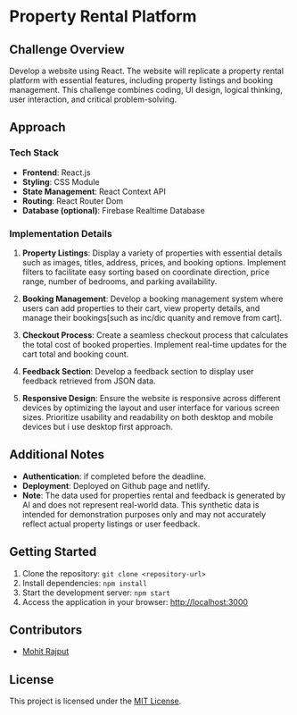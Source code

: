 # Property Rental Platform

## Challenge Overview
Develop a website using React. The website will replicate a property rental platform with
essential features, including property listings and booking management. This challenge
combines coding, UI design, logical thinking, user interaction, and critical problem-solving.

## Approach
### Tech Stack
- **Frontend**: React.js
- **Styling**: CSS Module
- **State Management**: React Context API
- **Routing**: React Router Dom
- **Database (optional)**: Firebase Realtime Database

### Implementation Details
1. **Property Listings**: Display a variety of properties with essential details such as images, titles, address, prices, and booking options. Implement filters to facilitate easy sorting based on coordinate direction, price range, number of bedrooms, and parking availability.

2. **Booking Management**: Develop a booking management system where users can add properties to their cart, view property details, and manage their bookings[such as inc/dic quanity and remove from cart]. 

3. **Checkout Process**: Create a seamless checkout process that calculates the total cost of booked properties. Implement real-time updates for the cart total and booking count.

4. **Feedback Section**: Develop a feedback section to display user feedback retrieved from JSON data. 

5. **Responsive Design**: Ensure the website is responsive across different devices by optimizing the layout and user interface for various screen sizes. Prioritize usability and readability on both desktop and mobile devices but i use desktop first approach.

## Additional Notes
- **Authentication**: if completed before the deadline.
- **Deployment**: Deployed on Github page and netlify.
- **Note**: The data used for properties rental and feedback is generated by AI and does not represent real-world data. This synthetic data is intended for demonstration purposes only and may not accurately reflect actual property listings or user feedback.

## Getting Started
1. Clone the repository: `git clone <repository-url>`
2. Install dependencies: `npm install`
3. Start the development server: `npm start`
4. Access the application in your browser: [http://localhost:3000](http://localhost:3000)

## Contributors
- [Mohit Rajput](https://github.com/mohitrajputt)

## License
This project is licensed under the [MIT License](LICENSE).
